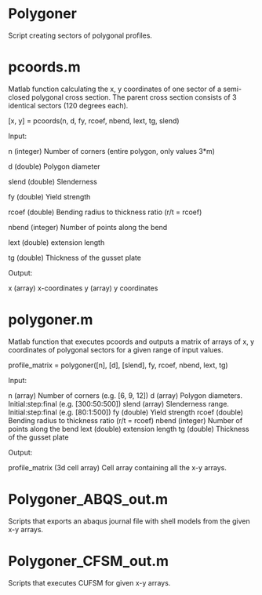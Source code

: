 # Polygoner

Script creating sectors of polygonal profiles.

# pcoords.m

Matlab function calculating the x, y coordinates of one sector of a semi-closed polygonal cross section. The parent cross section consists of 3 identical sectors (120 degrees each).

[x, y] = pcoords(n, d, fy, rcoef, nbend, lext, tg, slend)

Input:

n		(integer)	Number of corners (entire polygon, only values 3*m)

d		(double)	Polygon diameter

slend	(double)	Slenderness

fy		(double)	Yield strength

rcoef	(double)	Bending radius to thickness ratio (r/t = rcoef)

nbend	(integer)	Number of points along the bend

lext	(double)	extension length

tg		(double)	Thickness of the gusset plate


Output:

x		(array)	x-coordinates
y		(array)	y coordinates

# polygoner.m

Matlab function that executes pcoords and outputs a matrix of arrays of x, y coordinates of polygonal sectors for a given range of input values.

profile_matrix = polygoner([n], [d], [slend], fy, rcoef, nbend, lext, tg)

Input:

n		(array)		Number of corners (e.g. [6, 9, 12])
d		(array)		Polygon diameters. Initial:step:final (e.g. [300:50:500])
slend	(array)	Slenderness range. Initial:step:final (e.g. [80:1:500])
fy		(double)	Yield strength
rcoef	(double)	Bending radius to thickness ratio (r/t = rcoef)
nbend	(integer)	Number of points along the bend
lext	(double)	extension length
tg		(double)	Thickness of the gusset plate

Output:

profile_matrix	(3d cell array)		Cell array containing all the x-y arrays.

# Polygoner_ABQS_out.m

Scripts that exports an abaqus journal file with shell models from the given x-y arrays.

# Polygoner_CFSM_out.m

Scripts that executes CUFSM for given x-y arrays.

